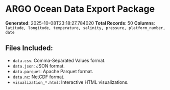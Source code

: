 # ARGO Ocean Data Export Package

**Generated**: 2025-10-08T23:18:27.784020
**Total Records**: 50
**Columns**: `latitude, longitude, temperature, salinity, pressure, platform_number, date`

## Files Included:
- `data.csv`: Comma-Separated Values format.
- `data.json`: JSON format.
- `data.parquet`: Apache Parquet format.
- `data.nc`: NetCDF format.
- `visualization_*.html`: Interactive HTML visualizations.
